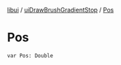 [libui](../index.md) / [uiDrawBrushGradientStop](index.md) / [Pos](./-pos.md)

# Pos

`var Pos: Double`